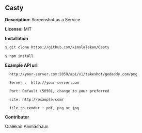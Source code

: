 ## Casty

**Description:** Screenshot as a Service

**License:** MIT


**Installation**

```bash
$ git clone https://github.com/kimolalekan/Casty

$ npm install
```

**Example API url**

```
  http://your-server.com:5050/api/v1/takeshot/godaddy.com/png

  Server :  http://your-server.com

  Port: Default (5050), change to your preferred

  site: http://example.com/

  file to render : pdf, png or jpg

```

**Contributor**

Olalekan Animashaun
